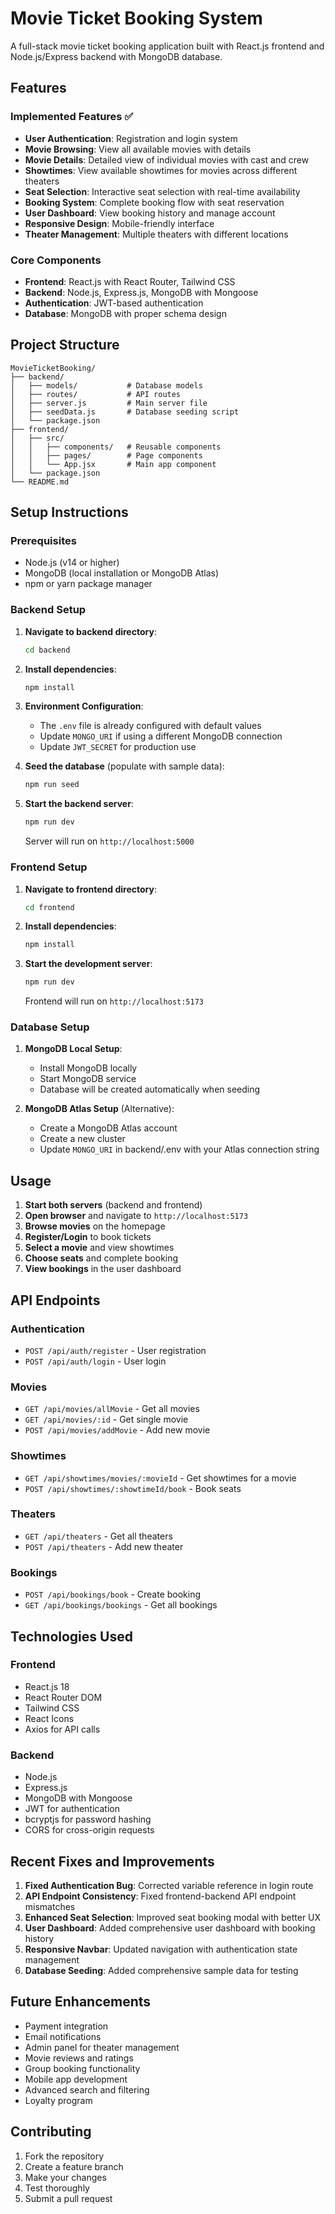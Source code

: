 # Movie Ticket Booking System

A full-stack movie ticket booking application built with React.js frontend and Node.js/Express backend with MongoDB database.

## Features

### Implemented Features ✅
- **User Authentication**: Registration and login system
- **Movie Browsing**: View all available movies with details
- **Movie Details**: Detailed view of individual movies with cast and crew
- **Showtimes**: View available showtimes for movies across different theaters
- **Seat Selection**: Interactive seat selection with real-time availability
- **Booking System**: Complete booking flow with seat reservation
- **User Dashboard**: View booking history and manage account
- **Responsive Design**: Mobile-friendly interface
- **Theater Management**: Multiple theaters with different locations

### Core Components
- **Frontend**: React.js with React Router, Tailwind CSS
- **Backend**: Node.js, Express.js, MongoDB with Mongoose
- **Authentication**: JWT-based authentication
- **Database**: MongoDB with proper schema design

## Project Structure

```
MovieTicketBooking/
├── backend/
│   ├── models/           # Database models
│   ├── routes/           # API routes
│   ├── server.js         # Main server file
│   ├── seedData.js       # Database seeding script
│   └── package.json
├── frontend/
│   ├── src/
│   │   ├── components/   # Reusable components
│   │   ├── pages/        # Page components
│   │   └── App.jsx       # Main app component
│   └── package.json
└── README.md
```

## Setup Instructions

### Prerequisites
- Node.js (v14 or higher)
- MongoDB (local installation or MongoDB Atlas)
- npm or yarn package manager

### Backend Setup

1. **Navigate to backend directory**:
   ```bash
   cd backend
   ```

2. **Install dependencies**:
   ```bash
   npm install
   ```

3. **Environment Configuration**:
   - The `.env` file is already configured with default values
   - Update `MONGO_URI` if using a different MongoDB connection
   - Update `JWT_SECRET` for production use

4. **Seed the database** (populate with sample data):
   ```bash
   npm run seed
   ```

5. **Start the backend server**:
   ```bash
   npm run dev
   ```
   Server will run on `http://localhost:5000`

### Frontend Setup

1. **Navigate to frontend directory**:
   ```bash
   cd frontend
   ```

2. **Install dependencies**:
   ```bash
   npm install
   ```

3. **Start the development server**:
   ```bash
   npm run dev
   ```
   Frontend will run on `http://localhost:5173`

### Database Setup

1. **MongoDB Local Setup**:
   - Install MongoDB locally
   - Start MongoDB service
   - Database will be created automatically when seeding

2. **MongoDB Atlas Setup** (Alternative):
   - Create a MongoDB Atlas account
   - Create a new cluster
   - Update `MONGO_URI` in backend/.env with your Atlas connection string

## Usage

1. **Start both servers** (backend and frontend)
2. **Open browser** and navigate to `http://localhost:5173`
3. **Browse movies** on the homepage
4. **Register/Login** to book tickets
5. **Select a movie** and view showtimes
6. **Choose seats** and complete booking
7. **View bookings** in the user dashboard

## API Endpoints

### Authentication
- `POST /api/auth/register` - User registration
- `POST /api/auth/login` - User login

### Movies
- `GET /api/movies/allMovie` - Get all movies
- `GET /api/movies/:id` - Get single movie
- `POST /api/movies/addMovie` - Add new movie

### Showtimes
- `GET /api/showtimes/movies/:movieId` - Get showtimes for a movie
- `POST /api/showtimes/:showtimeId/book` - Book seats

### Theaters
- `GET /api/theaters` - Get all theaters
- `POST /api/theaters` - Add new theater

### Bookings
- `POST /api/bookings/book` - Create booking
- `GET /api/bookings/bookings` - Get all bookings

## Technologies Used

### Frontend
- React.js 18
- React Router DOM
- Tailwind CSS
- React Icons
- Axios for API calls

### Backend
- Node.js
- Express.js
- MongoDB with Mongoose
- JWT for authentication
- bcryptjs for password hashing
- CORS for cross-origin requests

## Recent Fixes and Improvements

1. **Fixed Authentication Bug**: Corrected variable reference in login route
2. **API Endpoint Consistency**: Fixed frontend-backend API endpoint mismatches
3. **Enhanced Seat Selection**: Improved seat booking modal with better UX
4. **User Dashboard**: Added comprehensive user dashboard with booking history
5. **Responsive Navbar**: Updated navigation with authentication state management
6. **Database Seeding**: Added comprehensive sample data for testing

## Future Enhancements

- Payment integration
- Email notifications
- Admin panel for theater management
- Movie reviews and ratings
- Group booking functionality
- Mobile app development
- Advanced search and filtering
- Loyalty program

## Contributing

1. Fork the repository
2. Create a feature branch
3. Make your changes
4. Test thoroughly
5. Submit a pull request


